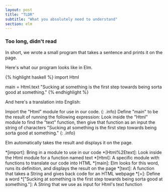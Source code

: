 ```yaml
---
layout: post
title: "TLDR"
subtitle: "What you absolutely need to understand"
section: elm
---
```


### Too long, didn't read

In short, we wrote a small program that takes a sentence and prints it on the page.

Here's what our program looks like in Elm.

{% highlight haskell %}
import Html

main = Html.text "Sucking at something is the first step towards being sorta good at something."
{% endhighlight %}

And here's a translation into English:


Import the "Html" module for use in our code.
{: .info}
Define "main" to be the result of running the following expression: Look inside the "Html" module to find the "text" function, then give that function as an input the string of characters "Sucking at something is the first step towards being sorta good at something."
{: .info}

Elm automatically takes the result and displays it on the page.

*[import]: Bring in a module to use in our code
*[Html%2Etext]: Look inside the Html module for a function named text
*[Html]: A specific module with functions to translate our code into HTML
*[main]: Elm looks for this word, runs its definition, and displays the result on the page
*[text]: A function that takes a String and gives back code for an HTML webpage
*[=]: Define a word
*["Sucking at something is the first step towards being sorta good at something."]: A String that we use as input for Html's text function
